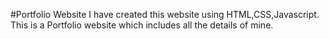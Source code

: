 #Portfolio Website
I have created this website using HTML,CSS,Javascript.
This is a Portfolio website which includes all the details of mine.
